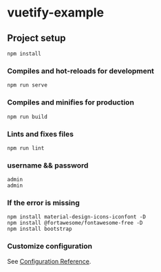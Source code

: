 # vuetify-example

## Project setup
```
npm install
```

### Compiles and hot-reloads for development
```
npm run serve
```

### Compiles and minifies for production
```
npm run build
```

### Lints and fixes files
```
npm run lint
```
### username && password
```
admin 
admin
```
### If the error is missing
```
npm install material-design-icons-iconfont -D
npm install @fortawesome/fontawesome-free -D
npm install bootstrap
```
### Customize configuration
See [Configuration Reference](https://cli.vuejs.org/config/).


